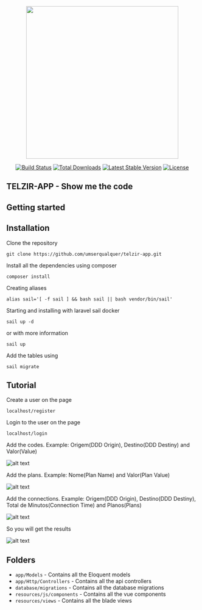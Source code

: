 <p align="center"><a href="https://laravel.com" target="_blank"><img src="https://raw.githubusercontent.com/laravel/art/master/logo-lockup/5%20SVG/2%20CMYK/1%20Full%20Color/laravel-logolockup-cmyk-red.svg" width="400"></a></p>

<p align="center">
<a href="https://travis-ci.org/laravel/framework"><img src="https://travis-ci.org/laravel/framework.svg" alt="Build Status"></a>
<a href="https://packagist.org/packages/laravel/framework"><img src="https://img.shields.io/packagist/dt/laravel/framework" alt="Total Downloads"></a>
<a href="https://packagist.org/packages/laravel/framework"><img src="https://img.shields.io/packagist/v/laravel/framework" alt="Latest Stable Version"></a>
<a href="https://packagist.org/packages/laravel/framework"><img src="https://img.shields.io/packagist/l/laravel/framework" alt="License"></a>
</p>

## TELZIR-APP - Show me the code

## Getting started

## Installation

Clone the repository

    git clone https://github.com/umserqualquer/telzir-app.git

Install all the dependencies using composer

    composer install

Creating aliases

    alias sail='[ -f sail ] && bash sail || bash vendor/bin/sail'

Starting and installing with laravel sail docker

    sail up -d

or with more information

    sail up

Add the tables using

    sail migrate

## Tutorial

Create a user on the page

    localhost/register

Login to the user on the page

    localhost/login

Add the codes. Example: Origem(DDD Origin), Destino(DDD Destiny) and Valor(Value)

![alt text](https://github.com/umserqualquer/telzir-app/blob/main/resources/images/code_example.png)

Add the plans. Example: Nome(Plan Name) and Valor(Plan Value)

![alt text](https://github.com/umserqualquer/telzir-app/blob/main/resources/images/plan_example.png)

Add the connections. Example: Origem(DDD Origin), Destino(DDD Destiny), Total de Minutos(Connection Time) and Planos(Plans)

![alt text](https://github.com/umserqualquer/telzir-app/blob/main/resources/images/connection_example.png)

So you will get the results

![alt text](https://github.com/umserqualquer/telzir-app/blob/main/resources/images/history_example.png)

## Folders

- `app/Models` - Contains all the Eloquent models
- `app/Http/Controllers` - Contains all the api controllers
- `database/migrations` - Contains all the database migrations
- `resources/js/components` - Contains all the vue components
- `resources/views` - Contains all the blade views
